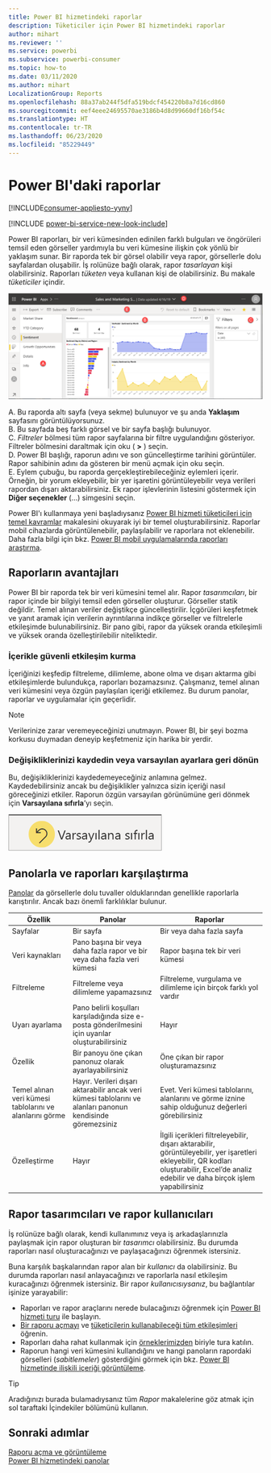 ```yaml
---
title: Power BI hizmetindeki raporlar
description: Tüketiciler için Power BI hizmetindeki raporlar
author: mihart
ms.reviewer: ''
ms.service: powerbi
ms.subservice: powerbi-consumer
ms.topic: how-to
ms.date: 03/11/2020
ms.author: mihart
LocalizationGroup: Reports
ms.openlocfilehash: 88a37ab244f5dfa519bdcf454220b8a7d16cd860
ms.sourcegitcommit: eef4eee24695570ae3186b4d8d99660df16bf54c
ms.translationtype: HT
ms.contentlocale: tr-TR
ms.lasthandoff: 06/23/2020
ms.locfileid: "85229449"
---
```

# <a name="reports-in-power-bi"></a>Power BI'daki raporlar

[!INCLUDE[consumer-appliesto-yyny](../includes/consumer-appliesto-yyny.md)]

[!INCLUDE [power-bi-service-new-look-include](../includes/power-bi-service-new-look-include.md)]

Power BI raporları, bir veri kümesinden edinilen farklı bulguları ve öngörüleri temsil eden görseller yardımıyla bu veri kümesine ilişkin çok yönlü bir yaklaşım sunar.  Bir raporda tek bir görsel olabilir veya rapor, görsellerle dolu sayfalardan oluşabilir. İş rolünüze bağlı olarak, rapor *tasarlayan* kişi olabilirsiniz. Raporları *tüketen* veya kullanan kişi de olabilirsiniz. Bu makale *tüketiciler* içindir.

![Bir rapor sayfasının ekran görüntüsü.](./media/end-user-reports/power-bi-report.png)

A. Bu raporda altı sayfa (veya sekme) bulunuyor ve şu anda **Yaklaşım** sayfasını görüntülüyorsunuz.    
B. Bu sayfada beş farklı görsel ve bir sayfa başlığı bulunuyor.    
C. *Filtreler* bölmesi tüm rapor sayfalarına bir filtre uygulandığını gösteriyor. Filtreler bölmesini daraltmak için oku ( **>** ) seçin.    
D. Power BI başlığı, raporun adını ve son güncelleştirme tarihini görüntüler. Rapor sahibinin adını da gösteren bir menü açmak için oku seçin.    
E. Eylem çubuğu, bu raporda gerçekleştirebileceğiniz eylemleri içerir.  Örneğin, bir yorum ekleyebilir, bir yer işaretini görüntüleyebilir veya verileri rapordan dışarı aktarabilirsiniz.  Ek rapor işlevlerinin listesini göstermek için **Diğer seçenekler** (...) simgesini seçin.    

Power BI'ı kullanmaya yeni başladıysanız [Power BI hizmeti tüketicileri için temel kavramlar](end-user-basic-concepts.md) makalesini okuyarak iyi bir temel oluşturabilirsiniz. Raporlar mobil cihazlarda görüntülenebilir, paylaşılabilir ve raporlara not eklenebilir. Daha fazla bilgi için bkz. [Power BI mobil uygulamalarında raporları araştırma](mobile/mobile-reports-in-the-mobile-apps.md).

## <a name="advantages-of-reports"></a>Raporların avantajları

Power BI bir raporda tek bir veri kümesini temel alır. Rapor *tasarımcıları*, bir rapor içinde bir bilgiyi temsil eden görseller oluşturur. Görseller statik değildir.  Temel alınan veriler değiştikçe güncelleştirilir. İçgörüleri keşfetmek ve yanıt aramak için verilerin ayrıntılarına indikçe görseller ve filtrelerle etkileşimde bulunabilirsiniz. Bir pano gibi, rapor da yüksek oranda etkileşimli ve yüksek oranda özelleştirilebilir niteliktedir.

### <a name="safely-interact-with-content"></a>İçerikle güvenli etkileşim kurma

İçeriğinizi keşfedip filtreleme, dilimleme, abone olma ve dışarı aktarma gibi etkileşimlerde bulundukça, raporları bozamazsınız. Çalışmanız, temel alınan veri kümesini veya özgün paylaşılan içeriği etkilemez. Bu durum panolar, raporlar ve uygulamalar için geçerlidir.

> [!NOTE]
> Verilerinize zarar veremeyeceğinizi unutmayın. Power BI, bir şeyi bozma korkusu duymadan deneyip keşfetmeniz için harika bir yerdir.

### <a name="save-your-changes-or-revert-to-the-default-settings"></a>Değişikliklerinizi kaydedin veya varsayılan ayarlara geri dönün

Bu, değişikliklerinizi kaydedemeyeceğiniz anlamına gelmez. Kaydedebilirsiniz ancak bu değişiklikler yalnızca sizin içeriği nasıl göreceğinizi etkiler. Raporun özgün varsayılan görünümüne geri dönmek için **Varsayılana sıfırla**’yı seçin.

![Varsayılana dön simgesinin ekran görüntüsü.](./media/end-user-reports/power-bi-reset.png)

## <a name="dashboards-versus-reports"></a>Panolarla ve raporları karşılaştırma

[Panolar](end-user-dashboards.md) da görsellerle dolu tuvaller olduklarından genellikle raporlarla karıştırılır. Ancak bazı önemli farklılıklar bulunur.  

| **Özellik** | **Panolar** | **Raporlar** |
| --- | --- | --- |
| Sayfalar |Bir sayfa |Bir veya daha fazla sayfa |
| Veri kaynakları |Pano başına bir veya daha fazla rapor ve bir veya daha fazla veri kümesi |Rapor başına tek bir veri kümesi |
| Filtreleme |Filtreleme veya dilimleme yapamazsınız |Filtreleme, vurgulama ve dilimleme için birçok farklı yol vardır |
| Uyarı ayarlama |Pano belirli koşulları karşıladığında size e-posta gönderilmesini için uyarılar oluşturabilirsiniz |Hayır |
| Özellik |Bir panoyu öne çıkan panonuz olarak ayarlayabilirsiniz |Öne çıkan bir rapor oluşturamazsınız |
| Temel alınan veri kümesi tablolarını ve alanlarını görme |Hayır. Verileri dışarı aktarabilir ancak veri kümesi tablolarını ve alanları panonun kendisinde göremezsiniz |Evet. Veri kümesi tablolarını, alanlarını ve görme iznine sahip olduğunuz değerleri görebilirsiniz |
| Özelleştirme |Hayır  |İlgili içerikleri filtreleyebilir, dışarı aktarabilir, görüntüleyebilir, yer işaretleri ekleyebilir, QR kodları oluşturabilir, Excel’de analiz edebilir ve daha birçok işlem yapabilirsiniz |

<!--| Available in Power BI Desktop |No |Yes, can create and view reports in Desktop |
| Pinning |Can pin existing visuals (tiles) only from current dashboard to your other dashboards |Can pin visuals (as tiles) to any of your dashboards. Can pin entire report pages to any of your dashboards. | -->

## <a name="report-designers-and-report-consumers"></a>Rapor tasarımcıları ve rapor kullanıcıları

İş rolünüze bağlı olarak, kendi kullanımınız veya iş arkadaşlarınızla paylaşmak için rapor oluşturan bir *tasarımcı* olabilirsiniz. Bu durumda raporları nasıl oluşturacağınızı ve paylaşacağınızı öğrenmek istersiniz.

Buna karşılık başkalarından rapor alan bir *kullanıcı* da olabilirsiniz. Bu durumda raporları nasıl anlayacağınızı ve raporlarla nasıl etkileşim kuracağınızı öğrenmek istersiniz. Bir rapor *kullanıcısıysanız*, bu bağlantılar işinize yarayabilir:

* Raporları ve rapor araçlarını nerede bulacağınızı öğrenmek için [Power BI hizmeti turu](end-user-basic-concepts.md) ile başlayın.
* [Bir raporu açmayı](end-user-report-open.md) ve [tüketicilerin kullanabileceği tüm etkileşimleri](end-user-reading-view.md) öğrenin.
* Raporları daha rahat kullanmak için [örneklerimizden](../create-reports/sample-tutorial-connect-to-the-samples.md) biriyle tura katılın.  
* Raporun hangi veri kümesini kullandığını ve hangi panoların rapordaki görselleri (*sabitlemeler*) gösterdiğini görmek için bkz. [Power BI hizmetinde ilişkili içeriği görüntüleme](end-user-related.md).

> [!TIP]
> Aradığınızı burada bulamadıysanız tüm *Rapor* makalelerine göz atmak için sol taraftaki İçindekiler bölümünü kullanın.

## <a name="next-steps"></a>Sonraki adımlar

[Raporu açma ve görüntüleme](end-user-report-open.md)    
[Power BI hizmetindeki panolar](end-user-dashboards.md)


